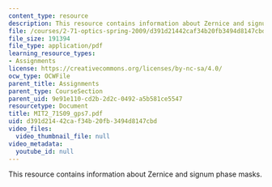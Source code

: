 ```yaml
---
content_type: resource
description: This resource contains information about Zernice and signum phase masks.
file: /courses/2-71-optics-spring-2009/d391d21442caf34b20fb3494d8147cbd_MIT2_71S09_gps7.pdf
file_size: 191394
file_type: application/pdf
learning_resource_types:
- Assignments
license: https://creativecommons.org/licenses/by-nc-sa/4.0/
ocw_type: OCWFile
parent_title: Assignments
parent_type: CourseSection
parent_uid: 9e91e110-cd2b-2d2c-0492-a5b581ce5547
resourcetype: Document
title: MIT2_71S09_gps7.pdf
uid: d391d214-42ca-f34b-20fb-3494d8147cbd
video_files:
  video_thumbnail_file: null
video_metadata:
  youtube_id: null
---
```

This resource contains information about Zernice and signum phase masks.